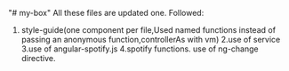 "# my-box" 
All these files are updated one.
Followed:
1. style-guide(one component per file,Used named functions instead of passing an anonymous function,controllerAs with vm)
2.use of service
3.use of angular-spotify.js
4.spotify functions.
use of ng-change directive.
